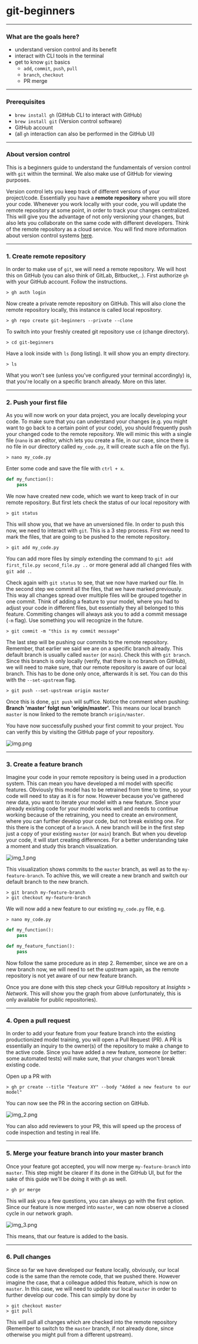 # git-beginners

---
### What are the goals here?
* understand version control and its benefit
* interact with CLI tools in the terminal
* get to know `git` basics
  * `add`, `commit`, `push`, `pull`
  * `branch`, `checkout`
  * PR merge

---
### Prerequisites
* `brew install gh` (GitHub CLI to interact with GitHub)
* `brew install git` (Version control software)
* GitHub account
* (all `gh` interaction can also be performed in the GitHub UI)

---
### About version control
This is a beginners guide to understand the fundamentals of version 
control with `git` within the terminal. We also make use of GitHub for viewing purposes.

Version control lets you keep track of different versions of your project/code.
Essentially you have a **remote repository** where you will store your
code. Whenever you work locally with your code, you will update the 
remote repository at some point, in order to track your changes centralized.
This will give you the advantage of not only versioning your changes, but 
also lets you collaborate on the same code with different developers.
Think of the remote repository as a cloud service. You will find more 
information about version control systems [here](https://git-scm.com/book/en/v2/Getting-Started-About-Version-Control).

---
### 1. Create remote repository

In order to make use of `git`, we will need a remote repository. We will
host this on GitHub (you can also think of GitLab, Bitbucket,..). First
authorize `gh` with your GitHub account. Follow the instructions.

```shell
> gh auth login
```

Now create a private remote repository on GitHub. This will also clone 
the remote repository locally, this instance is called local repository. 

```shell
> gh repo create git-beginners --private --clone
```

To switch into your freshly created git repository use `cd` (change directory).

```shell
> cd git-beginners
```

Have a look inside with `ls` (long listing). It will show you an empty 
directory.

```shell
> ls

```

What you won't see (unless you've configured your terminal accordingly) is,
that you're locally on a specific branch already. More on this later.

---
### 2. Push your first file

As you will now work on your data project, you are locally developing 
your code. To make sure that you can understand your changes (e.g. you
might want to go back to a certain point of your code), you should 
frequently push your changed code to the remote repository. We will 
mimic this with a single file (`nano` is an editor, which lets you create
a file, in our case, since there is no file in our directory called 
`my_code.py`, it will create such a file on the fly).

```shell
> nano my_code.py
```
Enter some code and save the file with `ctrl + x`.

```python
def my_function():
    pass
```

We now have created new code, which we want to keep track of in our 
remote repository. But first lets check the status of our local 
repository with

```shell
> git status
```

This will show you, that we have an unversioned file. In order to 
push this now, we need to interact with `git`.
This is a 3 step process. First we need to mark the files, that are 
going to be pushed to the remote repository.

```shell
> git add my_code.py
```

You can add more files by simply extending the command to 
`git add first_file.py second_file.py ..` or more general add all changed
files with `git add .`.

Check again with `git status` to see, that we now have marked our file.
In the second step we commit all the files, that we have marked 
previously. This way all changes spread over multiple files will be 
grouped together in one commit. Think of adding a feature to your model,
where you had to adjust your code in different files, but essentially
they all belonged to this feature. Commiting changes will always ask you
to add a commit message (`-m` flag). Use something you will recognize in the future.

```shell
> git commit -m "this is my commit message"
```

The last step will be pushing our commits to the remote repository. 
Remember, that earlier we said we are on a specific branch already. 
This default branch is usually called `master` (or `main`). Check this 
with `git branch`. Since this branch is only locally (verify, that there 
is no branch on GitHub), we will need to make sure, that our remote
repository is aware of our local branch. This has to be done only once,
afterwards it is set. You can do this with the `--set-upstream` flag.

```shell
> git push --set-upstream origin master
```

Once this is done, `git push` will suffice. Notice the comment when pushing:
**Branch 'master' folgt nun 'origin/master'.** This means our local branch
`master` is now linked to the remote branch `origin/master`.

You have now successfully pushed your first commit to your project. 
You can verify this by visiting the GitHub page of your repository.

![img.png](img.png)

---
### 3. Create a feature branch

Imagine your code in your remote repository is being used in a production
system. This can mean you have developed a ml model with specific features. 
Obviously this model has to be retrained from time to time, so your code
will need to stay as it is for now. However because you've gathered new data,
you want to iterate your model with a new feature. Since your already 
existing code for your model works well and needs to continue working 
because of the retraining, you need to create an environment, where you 
can further develop your code, but not break existing one. For this there 
is the concept of a `branch`. A new branch will be in the first step just
a copy of your existing `master` (or `main`) branch. But when you develop
your code, it will start creating differences. For a better understanding
take a moment and study this branch visualization.

![img_1.png](img_1.png)

This visualization shows commits to the `master` branch, as well as to
the `my-feature-branch`. To achive this, we will create a new branch and
switch our default branch to the new branch.

```shell
> git branch my-feature-branch
> git checkout my-feature-branch
```

We will now add a new feature to our existing `my_code.py` file, e.g.

```shell
> nano my_code.py
```
```python
def my_function():
	pass

def my_feature_function():
	pass
```

Now follow the same procedure as in step 2. Remember, since we are on a 
new branch now, we will need to set the upstream again, as the remote
repository is not yet aware of our new feature branch. 

Once you are done with this step check your GitHub repository at 
_Insights_ > _Network_. This will show you the graph from above
(unfortunately, this is only available for public repositories).

---
### 4. Open a pull request

In order to add your feature from your feature branch into the existing
productionized model training, you will open a Pull Request (PR). A PR is
essentially an inquiry to the owner(s) of the repository to make a change
to the active code. Since you have added a new feature, someone (or better:
some automated tests) will make sure, that your changes won't break existing
code. 

Open up a PR with

```shell
> gh pr create --title "Feature XY" --body "Added a new feature to our model"
```

You can now see the PR in the accoring section on GitHub.

![img_2.png](img_2.png)

You can also add reviewers to your PR, this will speed up the process of 
code inspection and testing in real life.

---
### 5. Merge your feature branch into your master branch

Once your feature got accepted, you will now merge `my-feature-branch`
into `master`. This step might be clearer if its done in the GitHub UI,
but for the sake of this guide we'll be doing it with `gh` as well.

```shell
> gh pr merge
```

This will ask you a few questions, you can always go with the first option.
Since our feature is now merged into `master`, we can now observe a closed
cycle in our network graph.

![img_3.png](img_3.png)

This means, that our feature is added to the basis.

---
### 6. Pull changes

Since so far we have developed our feature locally, obviously, our local code
is the same than the remote code, that we pushed there. However imagine
the case, that a colleague added this feature, which is now on `master`.
In this case, we will need to update our local `master` in order to 
further develop our code. This can simply by done by

```shell
> git checkout master
> git pull
```

This will pull all changes which are checked into the remote repository
(Remember to switch to the `master` branch, if not already done, since 
otherwise you might pull from a different upstream).


